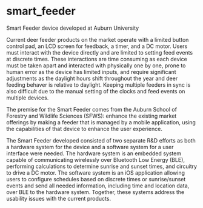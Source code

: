 # smart_feeder
Smart Feeder device developed at Auburn University

Current deer feeder products on the market operate with a limited button control pad, an LCD screen for feedback, a timer, and a DC motor.  Users must interact with the device directly and are limited to setting feed events at discrete times.  These interactions are time consuming as each device must be taken apart and interacted with physically one by one, prone to human error as the device has limited inputs, and require significant adjustments as the daylight hours shift throughout the year and deer feeding behaver is relative to daylight.  Keeping multiple feeders in sync is also difficult due to the manual setting of the clocks and feed events on multiple devices.  

The premise for the Smart Feeder comes from the Auburn School of Forestry and Wildlife Sciences (SFWS): enhance the existing market offerings by making a feeder that is managed by a mobile application, using the capabilities of that device to enhance the user experience.

The Smart Feeder developed consisted of two separate R&D efforts as both a hardware system for the device and a software system for a user interface were needed.  The hardware system is an embedded system capable of communicating wirelessly over Bluetooth Low Energy (BLE), performing calculations to determine sunrise and sunset times, and circuitry to drive a DC motor.  The software system is an iOS application allowing users to configure schedules based on discrete times or sunrise/sunset events and send all needed information, including time and location data, over BLE to the hardware system. Together, these systems address the usability issues with the current products.
